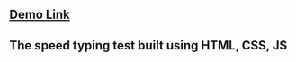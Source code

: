 ## [Demo Link](https://typing-test-js.netlify.app/)
## The speed typing test built using HTML, CSS, JS
